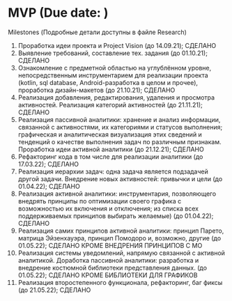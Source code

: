# MVP (Due date: )
Milestones 
(Подробные детали доступны в файле Research)
1.	Проработка идеи проекта и Project Vision (до 14.09.21); СДЕЛАНО
2.	Выявление требований, составление тех. задания (до 01.10.21); СДЕЛАНО
3.	Ознакомление с предметной областью на углублённом уровне, непосредственным инструментарием для реализации проекта (kotlin, sql database, Android-разработка в целом и прочее), проработка дизайн-макетов (до 21.10.21); СДЕЛАНО
4.	Реализация добавления, редактирования, удаления и просмотра активностей. Реализация категорий активностей (до 21.11.21); СДЕЛАНО
5.	Реализация пассивной аналитики: хранение и анализ информации, связанной с активностями, их категориями и статусов выполнения; графическая и аналитическая визуализация этих сведений и тенденций о качестве выполнения задач по различным признакам. Проработка идеи активной аналитики (до 21.12.21); СДЕЛАНО
6.	Рефакторинг кода в том числе для реализации аналитики (до 17.03.22); СДЕЛАНО
7.	Реализация иерархии задач: одна задача является подзадачей другой задачи. Внедрение новых активностей: привычки и цели (до 01.04.22); СДЕЛАНО
8.	Реализация активной аналитики: инструментария, позволяющего внедрять принципы по оптимизации своего графика с возможностью их включения и отключения; из списка всех поддерживаемых принципов выбирать желаемые) (до 01.04.22); СДЕЛАНО
9.	Реализация самих принципов активной аналитики: принцип Парето, матрица Эйзенхауэра, принцип Помодоро и, возможно, другие (до 01.05.22); СДЕЛАНО КРОМЕ ВНЕДРЕНИЯ ПРИНЦИПОВ С МО
10.	Реализация системы уведомлений, напрямую связанной с активной аналитикой. Доработка пассивной аналитики: разработка и внедрение костюмной библиотеки представления данных. (до 01.05.22); СДЕЛАНО КРОМЕ БИБЛИОТЕКИ ДЛЯ ГРАФИКОВ
11.	Реализация второстепенного функционала, рефакторинг, баг фиксы (до 21.05.22); СДЕЛАНО


